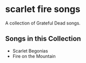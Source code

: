 # scarlet fire songs

A collection of Grateful Dead songs.

## Songs in this Collection

- Scarlet Begonias
- Fire on the Mountain
